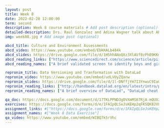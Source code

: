 ```yaml
---
layout: post
title: Week 8
date: 2022-02-28 12:00:00
term: second
description: Week 8 course materials # Add post description (optional)
detailed-description: Drs. Raul Gonzalez and Adina Wagner talk about ABCD culture and environmental assessments and ReproNim concepts about data versioning and transformation using DataLad.
img: week08.jpg # Add image post (optional)

abcd_title: Culture and Environment Assessments
abcd_video: https://www.youtube.com/embed/EbHXALb484k
abcd_slides: https://drive.google.com/file/d/1H5hhANoQXz3XlAVf0zPhB9KKm9OlGjob/view?usp=sharing
abcd_reading_links: ["https://www.sciencedirect.com/science/article/pii/S1878929317300348", "https://pubmed.ncbi.nlm.nih.gov/29627333/", "/materials/assets/pdfs/PreventingStigmatizingResearch.pdf"]
abcd_reading_names: ["A brief validated screen to identify boys and girls at risk for early marijuana use", "Assessment of culture and environment in the Adolescent Brain and Cognitive Development Study: Rationale, description of measures, and early data", "Preventing Stigmatizing Research"]

repronim_title: Data Versioning and Tranformation with DataLad
repronim_video: https://www.youtube.com/embed/udLVUyZQanw
repronim_slides: https://drive.google.com/file/d/1l-DNffjYm7I3YnwuC9Ia0mcoYMShCDLj/view?usp=sharing
repronim_reading_links: ["http://handbook.datalad.org/en/latest/intro/philosophy.html", "http://handbook.datalad.org/en/latest/basics/101-136-cheatsheet.html", "https://www.youtube.com/watch?v=pIGFS8XDjco", "http://handbook.datalad.org/en/latest/code_from_chapters/ABCD.html"]
repronim_reading_names: ["A brief overview of DataLad", "DataLad cheat sheet", "DataLad - Decentralized Management of Digital Objects for Open Science (Video)", "Datalad ABCD handbook"]

qa_doc: https://docs.google.com/document/d/17TKLPPND3gOVXmMS67RjA-mQUVziWEncfc4ms2A7Ovs/edit?usp=sharing
exercises: https://docs.google.com/forms/d/e/1FAIpQLSeJsKEHp2qFKSQK8JVLI1r6rOwz7LhWAnUU6KebugcsjwyKWQ/viewform?usp=sf_link
assignment_links: #["https://docs.google.com/forms/d/e/1FAIpQLSeJsKEHp2qFKSQK8JVLI1r6rOwz7LhWAnUU6KebugcsjwyKWQ/viewform?usp=sf_link"]
assignment_names: #["Week 8 Data Exercise"]
qa_video: https://www.youtube.com/embed/WIBQ7k5rVhc
---
```

